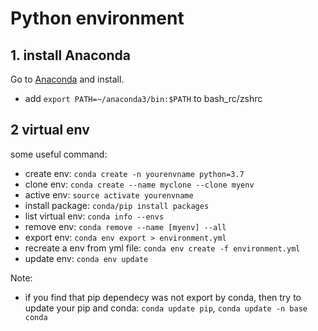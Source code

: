 # Python environment

## 1. install Anaconda

Go to [Anaconda](https://www.anaconda.com/download/#macos)
and install.

*   add `export PATH=~/anaconda3/bin:$PATH` to bash_rc/zshrc

## 2 virtual env

some useful command:

*   create env: `conda create -n yourenvname python=3.7`
*   clone env: `conda create --name myclone --clone myenv`
*   active env: `source activate yourenvname`
*   install package: `conda/pip install packages`
*   list virtual env: `conda info --envs`
*   remove env: `conda remove --name [myenv] --all`
*   export env: `conda env export > environment.yml`
*   recreate a env from yml file: `conda env create -f environment.yml`
*   update env: `conda env update`

Note:

- if you find that pip dependecy was not export by conda, then try to update your pip and conda: `conda update pip`, `conda update -n base conda`

